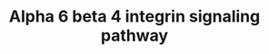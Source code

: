 ---
annotations:
- type: Pathway Ontology
  value: integrin mediated signaling pathway
authors:
- A.Pandey
- MaintBot
- Khanspers
- Christine Chichester
- Mkutmon
- Eweitz
description: 'Integrins are cell surface heterodimeric protein complex consisting
  of one alpha and one beta chain. Integrins act as cell adhesion molecules as well
  as participate in cellular signaling. The ligands of the alpha6 beta4 integrin are
  heterotrimers belonging to the laminin family including Laminin A2, Laminin B1,
  Laminin C1, Laminin A3, Laminin B3, Laminin C2, Laminin A5, Laminin A1 and Laminin
  B2 among others. Upon activation, the receptor is phosphorylated and associates
  with adaptor molecules Shc and Grb2, which then activate the PI 3-kinase/Akt, MAPK/NFkB
  and SMAD signaling modules.  Source: NetPath http://www.netpath.org/pathways?path_id=NetPath_1'
last-edited: 2021-05-23
organisms:
- Mus musculus
redirect_from:
- /index.php/Pathway:WP488
- /instance/WP488
schema-jsonld:
- '@context': https://schema.org/
  '@id': https://wikipathways.github.io/pathways/WP488.html
  '@type': Dataset
  creator:
    '@type': Organization
    name: WikiPathways
  description: 'Integrins are cell surface heterodimeric protein complex consisting
    of one alpha and one beta chain. Integrins act as cell adhesion molecules as well
    as participate in cellular signaling. The ligands of the alpha6 beta4 integrin
    are heterotrimers belonging to the laminin family including Laminin A2, Laminin
    B1, Laminin C1, Laminin A3, Laminin B3, Laminin C2, Laminin A5, Laminin A1 and
    Laminin B2 among others. Upon activation, the receptor is phosphorylated and associates
    with adaptor molecules Shc and Grb2, which then activate the PI 3-kinase/Akt,
    MAPK/NFkB and SMAD signaling modules.  Source: NetPath http://www.netpath.org/pathways?path_id=NetPath_1'
  keywords:
  - Dst
  - Eif4ebp1
  - Dsp
  - Mst1r
  - Lama1
  - Bad
  - Cdkn1a
  - Ywhae
  - Lama3
  - Rpsa
  - Pik3ca
  - Lamc1
  - Eif4e
  - Sfn
  - Cd151
  - Prkcd
  - Yes1
  - Clca3
  - Grb2
  - Erbb2ip
  - Shc1
  - Mmp7
  - Egfr
  - Abl1
  - Gm2423
  - Lamb3
  - Plec1
  - Casp3
  - Lama5
  - Src
  - Prkca
  - Lama2
  - Itga6
  - Lamb1-1
  - Itgb4
  - Fyn
  - Rhoa
  - Ar
  - Pik3r3
  - Irs2
  - Pik3r2
  - Ywhaz
  - Erbb2
  - Akt1
  - Trp73
  - Ywhab
  - Met
  - Ywhah
  - Mtor
  - Irs1
  - Smad2
  - Vim
  - Pik3r1
  - Ptk2
  - Clca5
  - Pik3cb
  - Pik3cg
  - Pak1
  - Lamc2
  - Rac1
  - Lamb2
  - Rtkn
  - Smad3
  - Col17a1
  - Ntn1
  - Pik3cd
  - Eif6
  license: CC0
  name: Alpha 6 beta 4 integrin signaling pathway
seo: CreativeWork
title: Alpha 6 beta 4 integrin signaling pathway
wpid: WP488
---